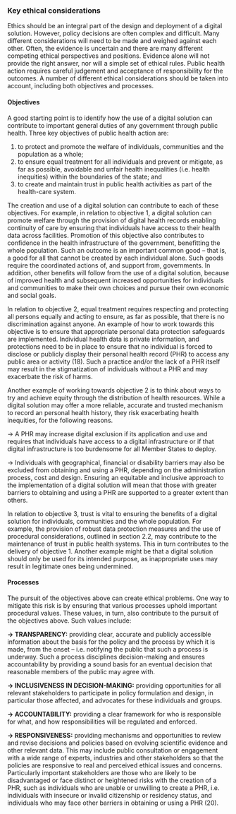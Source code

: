 ### Key ethical considerations  

Ethics should be an integral part of the design and deployment of a digital solution. However, policy decisions are often complex and difficult. Many different considerations will need to be made and weighed against each other. Often, the evidence is uncertain and there are many different competing ethical perspectives and positions. Evidence alone will not provide the right answer, nor will a simple set of ethical rules. Public health action requires careful judgement and acceptance of responsibility for the outcomes. A number of different ethical considerations should be taken into account, including both objectives and processes. 

 

#### Objectives 

A good starting point is to identify how the use of a digital solution can contribute to important general duties of any government through public health. Three key objectives of public health action are: 

<ol>
<li>to protect and promote the welfare of individuals, communities and the population as a whole;</li>
<li>to ensure equal treatment for all individuals and prevent or mitigate, as far as possible, avoidable and unfair health inequalities (i.e. health inequities) within the boundaries of the state; and</li>
<li>to create and maintain trust in public health activities as part of the health-care system.</li>
</ol>

The creation and use of a digital solution can contribute to each of these objectives. For example, in relation to objective 1, a digital solution can promote welfare through  the provision of digital health records enabling continuity of care by ensuring that individuals have access to their health data across facilities. Promotion of this objective also contributes to confidence in the health infrastructure of the government, benefitting the whole population. Such an outcome is an important common good – that is, a good for all that cannot be created by each individual alone. Such goods require the coordinated actions of, and support from, governments. In addition, other benefits will follow from the use of a digital solution, because of improved health and subsequent increased opportunities for individuals and communities to make their own choices and pursue their own economic and social goals. 

In relation to objective 2, equal treatment requires respecting and protecting all persons equally and acting to ensure, as far as possible, that there is no discrimination against anyone. An example of how to work towards this objective is to ensure that appropriate personal data protection safeguards are implemented. Individual health data is private information, and protections need to be in place to ensure that no individual is forced to disclose or publicly display their personal health record (PHR) to access any public area or activity (18). Such a practice and/or the lack of a PHR itself may result in the stigmatization of individuals without a PHR and may exacerbate the risk of harms. 

Another example of working towards objective 2 is to think about ways to try and achieve equity through the distribution of health resources. While a digital solution may offer a more reliable, accurate and trusted mechanism to record an personal health history, they risk exacerbating health inequities, for the following reasons. 

→ A PHR may increase digital exclusion if its application and use and requires that individuals have access to a digital infrastructure or if that digital infrastructure is too burdensome for all Member States to deploy. 

→ Individuals with geographical, financial or disability barriers may also be excluded from obtaining and using a PHR, depending on the administration process, cost and design. Ensuring an equitable and inclusive approach to the implementation of a digital solution will mean that those with greater barriers to obtaining and using a PHR are supported to a greater extent than others. 

In relation to objective 3, trust is vital to ensuring the benefits of a digital solution for individuals, communities and the whole population. For example, the provision of robust data protection measures and the use of procedural considerations, outlined in section 2.2, may contribute to the maintenance of trust in public health systems. This in turn contributes to the delivery of objective 1. Another example might be that a digital solution should only be used for its intended purpose, as inappropriate uses may result in legitimate ones being undermined. 

#### Processes 

The pursuit of the objectives above can create ethical problems. One way to mitigate this risk is by ensuring that various processes uphold important procedural values. These values, in turn, also contribute to the pursuit of the objectives above. Such values include: 

**→ TRANSPARENCY:** providing clear, accurate and publicly accessible information about the basis for the policy and the process by which it is made, from the onset – i.e. notifying the public that such a process is underway. Such a process disciplines decision-making and ensures accountability by providing a sound basis for an eventual decision that reasonable members of the public may agree with. 

**→ INCLUSIVENESS IN DECISION-MAKING:** providing opportunities for all relevant stakeholders to participate in policy formulation and design, in particular those affected, and advocates for these individuals and groups. 

**→ ACCOUNTABILITY:** providing a clear framework for who is responsible for what, and how responsibilities will be regulated and enforced. 

**→ RESPONSIVENESS:** providing mechanisms and opportunities to review and revise decisions and policies based on evolving scientific evidence and other relevant data. This may include public consultation or engagement with a wide range of experts, industries and other stakeholders so that the policies are responsive to real and perceived ethical issues and concerns. Particularly important stakeholders are those who are likely to be disadvantaged or face distinct or heightened risks with the creation of a PHR, such as individuals who are unable or unwilling to create a PHR, i.e. individuals with insecure or invalid citizenship or residency status, and individuals who may face other barriers in obtaining or using a PHR (20). 

 